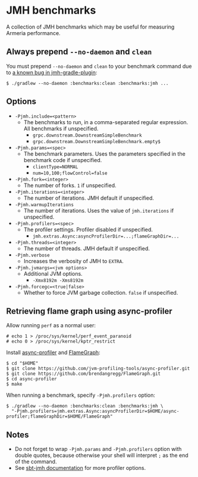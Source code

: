 # JMH benchmarks

A collection of JMH benchmarks which may be useful for measuring Armeria performance.

## Always prepend `--no-daemon` and `clean`

You must prepend `--no-daemon` and `clean` to your benchmark command due to
[a known bug in jmh-gradle-plugin](https://github.com/melix/jmh-gradle-plugin/issues/132):

```
$ ./gradlew --no-daemon :benchmarks:clean :benchmarks:jmh ...
```

## Options

- `-Pjmh.include=<pattern>`
  - The benchmarks to run, in a comma-separated regular expression. All benchmarks if unspecified.
    - `grpc.downstream.DownstreamSimpleBenchmark`
    - `grpc.downstream.DownstreamSimpleBenchmark.empty$`
- `-Pjmh.params=<spec>`
  - The benchmark parameters. Uses the parameters specified in the benchmark code if unspecified.
    - `clientType=NORMAL`
    - `num=10,100;flowControl=false`
- `-Pjmh.fork=<integer>`
  - The number of forks. `1` if unspecified.
- `-Pjmh.iterations=<integer>`
  - The number of iterations. JMH default if unspecified.
- `-Pjmh.warmupIterations`
  - The number of iterations. Uses the value of `jmh.iterations` if unspecified.
- `-Pjmh.profilers=<spec>`
  - The profiler settings. Profiler disabled if unspecified.
    - `jmh.extras.Async:asyncProfilerDir=...;flameGraphDir=...`
- `-Pjmh.threads=<integer>`
  - The number of threads. JMH default if unspecified.
- `-Pjmh.verbose`
  - Increases the verbosity of JMH to `EXTRA`.
- `-Pjmh.jvmargs=<jvm options>`
  - Additional JVM options.
    - `-Xmx8192m -Xms8192m`
- `-Pjmh.forcegc=<true|false>`
  - Whether to force JVM garbage collection. `false` if unspecified.

## Retrieving flame graph using async-profiler

Allow running `perf` as a normal user:

```
# echo 1 > /proc/sys/kernel/perf_event_paranoid
# echo 0 > /proc/sys/kernel/kptr_restrict
```

Install [async-profiler](https://github.com/jvm-profiling-tools/async-profiler) and
[FlameGraph](https://github.com/brendangregg/FlameGraph):

```
$ cd "$HOME"
$ git clone https://github.com/jvm-profiling-tools/async-profiler.git
$ git clone https://github.com/brendangregg/FlameGraph.git
$ cd async-profiler
$ make
```

When running a benchmark, specify `-Pjmh.profilers` option:

```
$ ./gradlew --no-daemon :benchmarks:clean :benchmarks:jmh \
  "-Pjmh.profilers=jmh.extras.Async:asyncProfilerDir=$HOME/async-profiler;flameGraphDir=$HOME/FlameGraph"
```

## Notes

- Do not forget to wrap `-Pjmh.params` and `-Pjmh.profilers` option with double quotes, because otherwise your
  shell will interpret `;` as the end of the command.
- See [sbt-jmh documentation](https://github.com/ktoso/sbt-jmh#using-async-profiler) for more profiler options.
